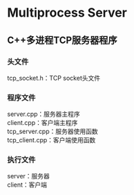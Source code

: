# Multiprocess Server
## C++多进程TCP服务器程序<br>
### 头文件
tcp_socket.h：TCP socket头文件<br>
### 程序文件
server.cpp：服务器主程序<br>
client.cpp：客户端主程序<br>
tcp_server.cpp：服务器使用函数<br>
tcp_client.cpp：客户端使用函数<br>
### 执行文件
server：服务器<br>
client：客户端
